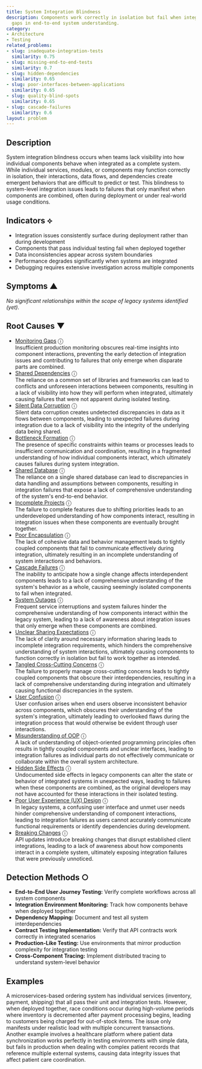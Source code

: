 ```yaml
---
title: System Integration Blindness
description: Components work correctly in isolation but fail when integrated, revealing
  gaps in end-to-end system understanding.
category:
- Architecture
- Testing
related_problems:
- slug: inadequate-integration-tests
  similarity: 0.75
- slug: missing-end-to-end-tests
  similarity: 0.7
- slug: hidden-dependencies
  similarity: 0.65
- slug: poor-interfaces-between-applications
  similarity: 0.65
- slug: quality-blind-spots
  similarity: 0.65
- slug: cascade-failures
  similarity: 0.6
layout: problem
---
```


## Description

System integration blindness occurs when teams lack visibility into how individual components behave when integrated as a complete system. While individual services, modules, or components may function correctly in isolation, their interactions, data flows, and dependencies create emergent behaviors that are difficult to predict or test. This blindness to system-level integration issues leads to failures that only manifest when components are combined, often during deployment or under real-world usage conditions.

## Indicators ⟡

- Integration issues consistently surface during deployment rather than during development
- Components that pass individual testing fail when deployed together
- Data inconsistencies appear across system boundaries
- Performance degrades significantly when systems are integrated
- Debugging requires extensive investigation across multiple components

## Symptoms ▲

*No significant relationships within the scope of legacy systems identified (yet).*

## Root Causes ▼
- [Monitoring Gaps](monitoring-gaps.md) <span class="info-tooltip" title="Confidence: 0.398, Strength: 0.903">ⓘ</span>
<br/>  Insufficient production monitoring obscures real-time insights into component interactions, preventing the early detection of integration issues and contributing to failures that only emerge when disparate parts are combined.
- [Shared Dependencies](shared-dependencies.md) <span class="info-tooltip" title="Confidence: 0.398, Strength: 0.944">ⓘ</span>
<br/>  The reliance on a common set of libraries and frameworks can lead to conflicts and unforeseen interactions between components, resulting in a lack of visibility into how they will perform when integrated, ultimately causing failures that were not apparent during isolated testing.
- [Silent Data Corruption](silent-data-corruption.md) <span class="info-tooltip" title="Confidence: 0.374, Strength: 0.894">ⓘ</span>
<br/>  Silent data corruption creates undetected discrepancies in data as it flows between components, leading to unexpected failures during integration due to a lack of visibility into the integrity of the underlying data being shared.
- [Bottleneck Formation](bottleneck-formation.md) <span class="info-tooltip" title="Confidence: 0.373, Strength: 0.911">ⓘ</span>
<br/>  The presence of specific constraints within teams or processes leads to insufficient communication and coordination, resulting in a fragmented understanding of how individual components interact, which ultimately causes failures during system integration.
- [Shared Database](shared-database.md) <span class="info-tooltip" title="Confidence: 0.371, Strength: 0.921">ⓘ</span>
<br/>  The reliance on a single shared database can lead to discrepancies in data handling and assumptions between components, resulting in integration failures that expose a lack of comprehensive understanding of the system's end-to-end behavior.
- [Incomplete Projects](incomplete-projects.md) <span class="info-tooltip" title="Confidence: 0.345, Strength: 0.848">ⓘ</span>
<br/>  The failure to complete features due to shifting priorities leads to an underdeveloped understanding of how components interact, resulting in integration issues when these components are eventually brought together.
- [Poor Encapsulation](poor-encapsulation.md) <span class="info-tooltip" title="Confidence: 0.333, Strength: 0.927">ⓘ</span>
<br/>  The lack of cohesive data and behavior management leads to tightly coupled components that fail to communicate effectively during integration, ultimately resulting in an incomplete understanding of system interactions and behaviors.
- [Cascade Failures](cascade-failures.md) <span class="info-tooltip" title="Confidence: 0.332, Strength: 0.794">ⓘ</span>
<br/>  The inability to anticipate how a single change affects interdependent components leads to a lack of comprehensive understanding of the system's behavior as a whole, causing seemingly isolated components to fail when integrated.
- [System Outages](system-outages.md) <span class="info-tooltip" title="Confidence: 0.320, Strength: 0.856">ⓘ</span>
<br/>  Frequent service interruptions and system failures hinder the comprehensive understanding of how components interact within the legacy system, leading to a lack of awareness about integration issues that only emerge when these components are combined.
- [Unclear Sharing Expectations](unclear-sharing-expectations.md) <span class="info-tooltip" title="Confidence: 0.312, Strength: 0.925">ⓘ</span>
<br/>  The lack of clarity around necessary information sharing leads to incomplete integration requirements, which hinders the comprehensive understanding of system interactions, ultimately causing components to function correctly in isolation but fail to work together as intended.
- [Tangled Cross-Cutting Concerns](tangled-cross-cutting-concerns.md) <span class="info-tooltip" title="Confidence: 0.312, Strength: 0.840">ⓘ</span>
<br/>  The failure to properly manage cross-cutting concerns leads to tightly coupled components that obscure their interdependencies, resulting in a lack of comprehensive understanding during integration and ultimately causing functional discrepancies in the system.
- [User Confusion](user-confusion.md) <span class="info-tooltip" title="Confidence: 0.312, Strength: 0.903">ⓘ</span>
<br/>  User confusion arises when end users observe inconsistent behavior across components, which obscures their understanding of the system's integration, ultimately leading to overlooked flaws during the integration process that would otherwise be evident through user interactions.
- [Misunderstanding of OOP](misunderstanding-of-oop.md) <span class="info-tooltip" title="Confidence: 0.310, Strength: 0.897">ⓘ</span>
<br/>  A lack of understanding of object-oriented programming principles often results in tightly coupled components and unclear interfaces, leading to integration failures as individual parts do not effectively communicate or collaborate within the overall system architecture.
- [Hidden Side Effects](hidden-side-effects.md) <span class="info-tooltip" title="Confidence: 0.309, Strength: 0.838">ⓘ</span>
<br/>  Undocumented side effects in legacy components can alter the state or behavior of integrated systems in unexpected ways, leading to failures when these components are combined, as the original developers may not have accounted for these interactions in their isolated testing.
- [Poor User Experience (UX) Design](poor-user-experience-ux-design.md) <span class="info-tooltip" title="Confidence: 0.308, Strength: 0.812">ⓘ</span>
<br/>  In legacy systems, a confusing user interface and unmet user needs hinder comprehensive understanding of component interactions, leading to integration failures as users cannot accurately communicate functional requirements or identify dependencies during development.
- [Breaking Changes](breaking-changes.md) <span class="info-tooltip" title="Confidence: 0.301, Strength: 0.814">ⓘ</span>
<br/>  API updates introduce breaking changes that disrupt established client integrations, leading to a lack of awareness about how components interact in a complete system, ultimately exposing integration failures that were previously unnoticed.

## Detection Methods ○

- **End-to-End User Journey Testing:** Verify complete workflows across all system components
- **Integration Environment Monitoring:** Track how components behave when deployed together
- **Dependency Mapping:** Document and test all system interdependencies
- **Contract Testing Implementation:** Verify that API contracts work correctly in integrated scenarios
- **Production-Like Testing:** Use environments that mirror production complexity for integration testing
- **Cross-Component Tracing:** Implement distributed tracing to understand system-level behavior

## Examples

A microservices-based ordering system has individual services (inventory, payment, shipping) that all pass their unit and integration tests. However, when deployed together, race conditions occur during high-volume periods where inventory is decremented after payment processing begins, leading to customers being charged for out-of-stock items. The issue only manifests under realistic load with multiple concurrent transactions. Another example involves a healthcare platform where patient data synchronization works perfectly in testing environments with simple data, but fails in production when dealing with complex patient records that reference multiple external systems, causing data integrity issues that affect patient care coordination.
